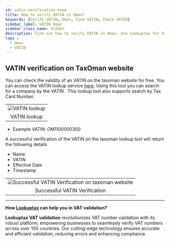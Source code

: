 ```yaml
---
id: vatin-verification-onam
title: How to verify VATIN in Oman?
keywords: [Verify VATIN, Oman, find VATIN, Check VATIN]
sidebar_label: VATIN Oman
sidebar_class_name: hidden
description: Find out how to verify VATIN in Oman. Use Lookuptax for hassle-free validation of VATIN in Oman.
tags : 
  - Oman
  - VATIN
---
```


## VATIN verification on TaxOman website

You can check the validity of an VATIN on the taxoman website for free. You can access the VATIN lookup service [here](https://www.taxoman.gov.om/portal/web/taxportal/tax-data-validation). Using this tool you can search for a company by the VATIN . This lookup tool also supports search by Tax Card Number.

<table align="center" border="0px" border-color="#dedede"><tr><td>
  <img src="/docs/img/verify/vatin-oman.PNG" alt="VATIN lookup" title="VATIN lookup"/>
  </td></tr>
  <tr><td align="center">VATIN lookup</td></tr>
</table>

* Example VATIN: OM1100000300


A successful verification of the VATIN on the taxoman lookup tool will return the following details

* Name
* VATIN
* Effective Date
* Timestamp

<table align="center" border="0px" border-color="#dedede"><tr><td>
  <img src="/docs/img/verify/vatin-details-oman.PNG" alt="Successful VATIN Verification on taxoman website" title="Successful VATIN Verification on taxoman website"/>
  </td></tr>
  <tr><td align="center">Successful VATIN Verification</td></tr>
</table>





----
**How [Lookuptax](https://lookuptax.com/) can help you in VAT validation?**

**Lookuptax VAT validation** revolutionizes VAT number validation with its robust platform, empowering businesses to seamlessly verify VAT numbers across over 100 countries. Our cutting-edge technology ensures accurate and efficient validation, reducing errors and enhancing compliance.


